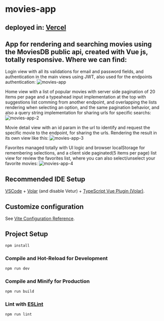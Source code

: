 # movies-app
## deployed in: [Vercel](https://movies-app-shared-box.vercel.app/)

## App for rendering and searching movies using the MoviesDB public api, created with Vue js, totally responsive. Where we can find:

Login view with all its validations for email and password fields, and authentication in the main views using JWT, also used for the endpoints authentication:
![movies-app](https://user-images.githubusercontent.com/67027844/225067182-129850d1-13f9-44d5-9072-ee2c8a8b11d8.gif)

Home view with a list of popular movies with server side pagination of 20 items per page and a typeahead input implementation at the top with suggestions list comming from another endpoint, and overlapping the lists rendering when selecting an option, and the same pagination behavior, and also a query string implementation for sharing urls for specific searchs:
![movies-app-2](https://user-images.githubusercontent.com/67027844/225069205-4c254e7f-2061-4c95-9bdb-e0225e9e56ec.gif)

Movie detail view with an id param in the url to identify and request the specific movie to the endpoint, for sharing the urls. Rendering the result in its own view like this:
![movies-app-3](https://user-images.githubusercontent.com/67027844/225073539-6c994c05-598b-46c4-a540-06fd00937ca8.gif)

Favorites managed totally with UI logic and browser localStorage for remembering selections, and a client side paginated(5 items per page) list view for review the favorites list, where you can also select/unselect your favorite movies:
![movies-app-4](https://user-images.githubusercontent.com/67027844/225074515-6538b4f9-3e7a-4596-b38f-6efa89dd757d.gif)

## Recommended IDE Setup

[VSCode](https://code.visualstudio.com/) + [Volar](https://marketplace.visualstudio.com/items?itemName=Vue.volar) (and disable Vetur) + [TypeScript Vue Plugin (Volar)](https://marketplace.visualstudio.com/items?itemName=Vue.vscode-typescript-vue-plugin).

## Customize configuration

See [Vite Configuration Reference](https://vitejs.dev/config/).

## Project Setup

```sh
npm install
```

### Compile and Hot-Reload for Development

```sh
npm run dev
```

### Compile and Minify for Production

```sh
npm run build
```

### Lint with [ESLint](https://eslint.org/)

```sh
npm run lint
```
